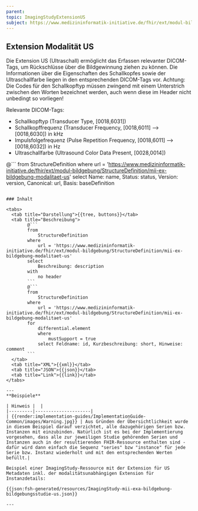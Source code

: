 ```yaml
---
parent:
topic: ImagingStudyExtensionUS
subject: https://www.medizininformatik-initiative.de/fhir/ext/modul-bildgebung/StructureDefinition/mii-ex-bildgebung-modalitaet-us
---
```


## Extension Modalität US

Die Extension US (Ultraschall) ermöglicht das Erfassen relevanter DICOM-Tags, um Rückschlüsse über die Bildgewinnung ziehen zu können.
Die Informationen über die Eigenschaften des Schallkopfes sowie der Ultraschallfarbe liegen in den entsprechenden DICOM-Tags vor.
Achtung: Die Codes für den Schallkopftyp müssen zwingend mit einem Unterstrich zwischen den Worten bezeichnet werden, auch wenn diese im Header nicht unbedingt so vorliegen!

Relevante DICOM-Tags:

* Schallkopftyp (Transducer Type, [0018,6031])
* Schallkopffrequenz (Transducer Frequency, [0018,6011] --> [0018,6030]) in kHz
* Impulsfolgefrequenz (Pulse Repetition Frequency, [0018,6011] --> [0018,6032]) in Hz
* Ultraschallfarbe (Ultrasound Color Data Present, [0028,0014])

@```
from
    StructureDefinition
where
    url = 'https://www.medizininformatik-initiative.de/fhir/ext/modul-bildgebung/StructureDefinition/mii-ex-bildgebung-modalitaet-us'
select
    Name: name, Status: status, Version: version, Canonical: url, Basis: baseDefinition
```

### Inhalt

<tabs>
  <tab title="Darstellung">{{tree, buttons}}</tab>
  <tab title="Beschreibung">
        @```
        from
	        StructureDefinition
        where
	        url = 'https://www.medizininformatik-initiative.de/fhir/ext/modul-bildgebung/StructureDefinition/mii-ex-bildgebung-modalitaet-us'
        select
	        Beschreibung: description
        with
            no header
        ```
        @```
        from
            StructureDefinition
        where
            url = 'https://www.medizininformatik-initiative.de/fhir/ext/modul-bildgebung/StructureDefinition/mii-ex-bildgebung-modalitaet-us'
        for
            differential.element
            where
                mustSupport = true
            select Feldname: id, Kurzbeschreibung: short, Hinweise: comment
        ```
  </tab>
  <tab title="XML">{{xml}}</tab>
  <tab title="JSON">{{json}}</tab>
  <tab title="Link">{{link}}</tab>
</tabs>

--- 
**Beispiele**

| Hinweis |  |
|---------|---------------------|
| {{render:implementation-guides/ImplementationGuide-Common/images/Warning.jpg}} | Aus Gründen der Übersichtlichkeit wurde in diesem Beispiel darauf verzichtet, alle dazugehörigen Serien bzw. Instanzen mit einzubinden. Natürlich ist es bei der Implementierung vorgesehen, dass alle zur jeweiligen Studie gehörenden Serien und Instanzen auch in der resultierenden FHIR-Ressource enthalten sind - dafür wird dann einfach die Sequenz "series" bzw "instance" für jede Serie bzw. Instanz wiederholt und mit den entsprechenden Werten befüllt.|

Beispiel einer ImagingStudy-Ressource mit der Extension für US Metadaten inkl. der modalitätsunabhängigen Extension für Instanzdetails:

{{json:fsh-generated/resources/ImagingStudy-mii-exa-bildgebung-bildgebungsstudie-us.json}}

---
